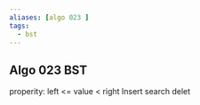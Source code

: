 ```yaml
---
aliases: [algo 023 ]
tags:
  - bst
---
```

## Algo 023 BST
properity:  left <= value < right
Insert
search
delet
